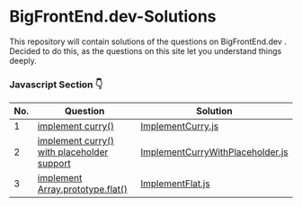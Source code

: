 # BigFrontEnd.dev-Solutions
This repository will contain solutions of the questions on BigFrontEnd.dev . Decided to do this, as the questions on this site let you understand things deeply.

### Javascript Section 👇

| No. | Question | Solution  
|---| ----- | -------- |  
|1|[implement curry()](https://bigfrontend.dev/problem/implement-curry)| [ImplementCurry.js](ImplementCurry.js) 
|2|[implement curry() with placeholder support](https://bigfrontend.dev/problem/implement-curry-with-placeholder)| [ImplementCurryWithPlaceholder.js](ImplementCurryWithPlaceholder.js) 
|3|[implement Array.prototype.flat()](https://bigfrontend.dev/problem/implement-Array-prototype.flat)| [ImplementFlat.js](ImplementFlat.js) 

 

